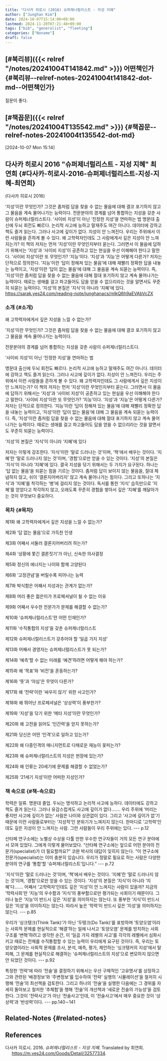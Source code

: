 ```yaml
---
title: "다사카 히로시 (2016) 슈퍼제너럴리스트 - 지성 지혜"
author: ["Junghan Kim"]
date: 2024-10-07T15:14:00+09:00
lastmod: 2024-11-20T07:21:48+09:00
tags: ["bib", "generalist", "fleeting"]
categories: ["Noname"]
draft: false
---
```


<!--more-->


## [#북리뷰]({{< relref "/notes/20241004T141842.md" >}}) 어떤책인가 {#북리뷰--relref-notes-20241004t141842-dot-md--어떤책인가}

질문이 좋다.


## [#책꼽문]({{< relref "/notes/20241004T135542.md" >}}) {#책꼽문--relref-notes-20241004t135542-dot-md}

<span class="timestamp-wrapper"><span class="timestamp">[2024-10-07 Mon 15:14]</span></span>


## 다사카 히로시 2016 "슈퍼제너럴리스트 - 지성 지혜" 최연희 {#다사카-히로시-2016-슈퍼제너럴리스트-지성-지혜-최연희}

(다사카 히로시 2016)

‘지성’이란 무엇인가? 그것은 좀처럼 답을 찾을 수 없는 물음에 대해 결코 포기하지 않고 그 물음을 계속 물어나가는 능력이다. 전문분야의 경계를 넘어 통합하는 지성을 갖춘 사람이 슈퍼제너럴리스트다. ‘사이비 지성’이 아닌 ‘진정한 지성’을 연마하는 법 명문대 출신에 두뇌 회전도 빠르다. 논리적 사고에 능하고 말재주도 여간 아니다. 데이터에 강하고 책도 즐겨 읽는다. 그러나 사고에 깊이가 없다. 지성이 안 느껴진다. 우리는 주위에서 이런 사람들을 흔하게 볼 수 있다. 왜 고학력자인데도 그 사람에게서 깊은 지성이 안 느껴지는가? 이 책의 저자는 먼저 ‘지성’이란 무엇인지부터 묻는다. 그러면서 이 물음에 답하기 위해서는 ‘지성’과 ‘사이비 지성’이 공존하고 있는 현실을 우선 이해해야 한다고 말한다. ‘사이비 지성’이란 또 무엇인가? ‘지능’이다. ‘지성’과 ‘지능’은 어떻게 다른가? 저자는 단적으로 정의한다. ‘지능’이란 ‘답이 정해져 있는 물음’에 대해 재빨리 정확한 답을 내놓는 능력이고, ‘지성’이란 ‘답이 없는 물음’에 대해 그 물음을 계속 되묻는 능력이다. 즉, ‘지성’이란 좀처럼 답을 찾을 수 없는 물음에 대해 절대 포기하지 않고 계속 물어나가는 능력이다. 때로는 생애를 걸고 파고들어도 답을 얻을 수 없으리라는 것을 알면서도 꾸준히 되묻는 능력이다. ‘지성’의 본질은 ‘지식’이 아니라 ‘지혜’에 있다. <https://sarak.yes24.com/reading-note/junghanacs/mlkQ6h9aEVAbVcZX>


### 소개 {#소개}

왜 고학력자에게서 깊은 지성을 느낄 수 없는가?

‘지성’이란 무엇인가? 그것은 좀처럼 답을 찾을 수 없는 물음에 대해 결코 포기하지 않고 그 물음을 계속 물어나가는 능력이다.

전문분야의 경계를 넘어 통합하는 지성을 갖춘 사람이 슈퍼제너럴리스트다.

‘사이비 지성’이 아닌 ‘진정한 지성’을 연마하는 법

명문대 출신에 두뇌 회전도 빠르다. 논리적 사고에 능하고 말재주도 여간 아니다. 데이터에 강하고 책도 즐겨 읽는다. 그러나 사고에 깊이가 없다. 지성이 안 느껴진다. 우리는 주위에서 이런 사람들을 흔하게 볼 수 있다. 왜 고학력자인데도 그 사람에게서 깊은 지성이 안 느껴지는가? 이 책의 저자는 먼저 ‘지성’이란 무엇인지부터 묻는다. 그러면서 이 물음에 답하기 위해서는 ‘지성’과 ‘사이비 지성’이 공존하고 있는 현실을 우선 이해해야 한다고 말한다. ‘사이비 지성’이란 또 무엇인가? ‘지능’이다. ‘지성’과 ‘지능’은 어떻게 다른가? 저자는 단적으로 정의한다. ‘지능’이란 ‘답이 정해져 있는 물음’에 대해 재빨리 정확한 답을 내놓는 능력이고, ‘지성’이란 ‘답이 없는 물음’에 대해 그 물음을 계속 되묻는 능력이다. 즉, ‘지성’이란 좀처럼 답을 찾을 수 없는 물음에 대해 절대 포기하지 않고 계속 물어나가는 능력이다. 때로는 생애를 걸고 파고들어도 답을 얻을 수 없으리라는 것을 알면서도 꾸준히 되묻는 능력이다.

‘지성’의 본질은 ‘지식’이 아니라 ‘지혜’에 있다

저자는 이렇게 강조한다. ‘지식’이란 ‘말로 드러나는 것’이며, ‘책’에서 배우는 것이다. ‘지혜’란 ‘말로 드러나지 않는 것’이며, ‘경험’으로만 얻을 수 있는 것이다. ‘지성’의 본질은 ‘지식’이 아니라 ‘지혜’에 있다. 결국 지성을 닦기 위해서는 두 가지가 요구된다. 하나는 ‘답 없는 물음’을 되묻는 힘을 기르는 것이다. 좀처럼 답이 보이지 않는 물음을, 절대 체념하지 않고, 쉬이 ‘결론지어버리지’ 않고 계속 물어나가는 힘이다. 그리고 또하나는 ‘지식’과 ‘지혜’를 착각하는 ‘병’에 걸리지 않는 것이다. 독서를 통한 ‘지식’ 습득만으로 ‘지혜’를 얻었다고 착각하지 않고, 오래도록 꾸준히 경험을 쌓아서 깊은 ‘지혜’를 깨달아가는 것이 무엇보다 중요하다.


### 목차 {#목차}

제1화 왜 고학력자에게서 깊은 지성을 느낄 수 없는가?

제2화 ‘답 없는 물음’으로 가득찬 인생

제3화 어째서 서둘러 결론지어버리려 하는가?

제4화 ‘상황에 쫓긴 결론짓기’가 아닌, 신속한 의사결정

제5화 정신의 에너지는 나이와 함께 고양된다

제6화 ‘고정관념’을 버릴수록 피어나는 능력

제7화 박식함은 어째서 지성과는 관계가 없는가?

제8화 머리 좋은 젊은이가 프로페셔널이 될 수 없는 이유

제9화 어째서 우수한 전문가가 문제를 해결할 수 없는가?

제10화 ‘슈퍼제너럴리스트’란 어떤 인재인가?

제11화 ‘수직통합의 지성’을 갖춘 슈퍼제너럴리스트

제12화 슈퍼제너럴리스트가 갖추어야 할 ‘일곱 가지 지성’

제13화 어째서 경영자는 슈퍼제너럴리스트가 못 되는가?

제14화 ‘예측’할 수 없는 미래를 ‘예견’하려면 어떻게 해야 하는가?

제15화 왜 ‘목표’와 ‘비전’을 혼동하는가?

제16화 ‘뜻’과 ‘야심’은 무엇이 다른가?

제17화 왜 ‘전략’이란 ‘싸우지 않기’ 위한 사고인가?

제18화 왜 뛰어난 프로페셔널은 ‘상상력’이 풍부한가?

제19화 ‘지성’을 닦기 위한 ‘메타 지성’이란 무엇인가?

제20화 왜 고전을 읽어도 ‘인간력’을 얻지 못하는가?

제21화 당신은 어떤 ‘인격’으로 일하고 있는가?

제22화 왜 다중인격의 매니지먼트로 다채로운 재능이 꽃피는가?

제23화 왜 슈퍼제너럴리스트의 지성은 현장에 있는가?

제24화 왜 인류는 20세기에 문제를 해결할 수 없었는가?

제25화 ‘21세기 지성’이란 어떠한 지성인가?


### 책 속으로 {#책-속으로}

학력은 일류. 명문대 졸업. 두뇌는 명석하고 논리적 사고에 능하다. 데이터에도 강하고 책도 즐겨 읽는다. 그러나 유감스럽게도 사고에 깊이가 없다.…… 우리 주위에 ‘머리는 좋지만 사고에 깊이가 없는’ 사람은 나이와 상관없이 있다. 그리고 ‘사고에 깊이가 없’기 때문에 이런 사람들로부터는 ‘지성적’인 분위기가 느껴지지 않는다. 한마디로 ‘고학력’인데도 깊은 지성이 안 느껴지는 사람. 그런 사람들이 우리 주위에는 있다. --- p.12

산타페 연구소에는 노벨상 수상을 다툴 만한 우수한 연구자들이 거의 모든 연구 분야에서 모여 있었다. 그에게 이렇게 물어보았다. “산타페 연구소에는 앞으로 어떤 분야의 전문가(specialist)가 더 필요할까요?” 코완 박사의 대답이 잊히지 않는다. “이 연구소에 전문가(specialist)는 이미 충분히 있습니다. 우리가 정말로 필요로 하는 사람은 다양한 분야의 연구를 ‘통합’할 ‘슈퍼제너럴리스트’입니다.” --- p.72

‘지식’이란 ‘말로 드러나는 것’이며, ‘책’에서 배우는 것이다. ‘지혜’란 ‘말로 드러나지 않는 것’이며, ‘경험’으로만 얻을 수 있는 것이다. ‘지성’의 본질은 ‘지식’이 아니라 ‘지혜’다.…… 어째서 ‘고학력자’인데도 깊은 ‘지성’이 안 느껴지는 사람이 있을까? 지금의 ‘학력사회’란 ‘지능’의 우수함과 ‘지식’의 풍부함으로만 평가되는 사회이기 때문이다. 그러나 높은 ‘지능’이 반드시 깊은 ‘지성’을 의미하지는 않는다. 또 풍부한 ‘지식’이 반드시 깊은 ‘지성’을 의미하지는 않는다. 따라서 높은 ‘학력’이 반드시 깊은 ‘지성’을 의미하지는 않는다. --- p.85

우리가 ‘싱크탱크(Think Tank)’가 아닌 ‘두탱크(Do Tank)’를 표방하며 ‘토양오염’이라는 사회적 문제를 현실적으로 ‘해결’하는 일에 나서고 ‘토양오염’ 문제를 방치하는 사회구조를 ‘변혁’하려고 생각한 순간, 이 ‘일곱 가지 레벨의 사고’를 각각의 레벨에서 심화시키고 때로는 전체를 수직통합할 수 있는 능력이 우리에게 요구된 것이다. 즉, 우리는 토양오염이라는 사회적 문제를 조사, 분석, 예측, 평가, 제언하는 ‘싱크탱커의 지성’에서 탈피해, 그 문제를 현실적으로 해결하는 ‘슈퍼제너럴리스트의 지성’으로 변모하지 않으면 안 되었던 것이다. --- p.92

특정한 ‘전략’에 따라 ‘전술’을 결정하기 위해서는 우선 구체적인 ‘고유명사’를 상정하고 그와 관련된 ‘배경정보’와 ‘주변정보’를 입수하여 ‘전략’ 실행의 ‘시뮬레이션’을 철저히 시행해 ‘전술’의 최선책을 검토한다. 그리고 하나의 ‘전술’을 실행한 다음에는 그 경위를 자세히 돌아보고 철저한 ‘추체험’을 행해 ‘전술’의 개선책과 ‘새로운 전술의 가능성’을 검토한다. 그것이 ‘전략사고’가 아닌 ‘전술사고’인데, 이 ‘전술사고’에서 매우 중요한 것이 ‘상상력’과 ‘반성력’이다. --- pp.140∼141


## Related-Notes {#related-notes}

## References

<style>.csl-entry{text-indent: -1.5em; margin-left: 1.5em;}</style><div class="csl-bib-body">
  <div class="csl-entry">다사카 히로시. 2016. <i>슈퍼제너럴리스트 - 지성 지혜</i>. Translated by 최연희. <a href="https://m.yes24.com/Goods/Detail/32577334">https://m.yes24.com/Goods/Detail/32577334</a>.</div>
</div>
